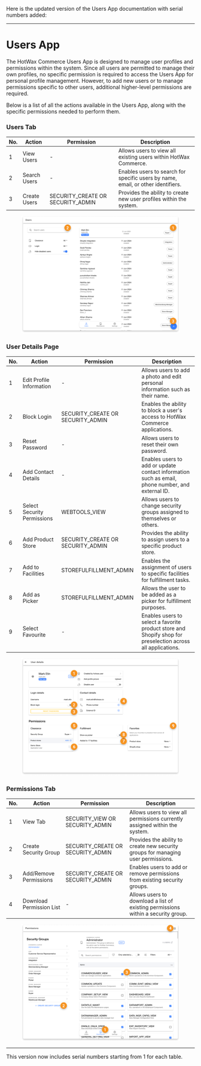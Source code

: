 Here is the updated version of the Users App documentation with serial numbers added:

---

# Users App

The HotWax Commerce Users App is designed to manage user profiles and permissions within the system. Since all users are permitted to manage their own profiles, no specific permission is required to access the Users App for personal profile management. However, to add new users or to manage permissions specific to other users, additional higher-level permissions are required.

Below is a list of all the actions available in the Users App, along with the specific permissions needed to perform them.

### Users Tab

| No. | Action       | Permission                          | Description                                                                      |
| --- | ------------ | ----------------------------------- | -------------------------------------------------------------------------------- |
| 1   | View Users   | -                                   | Allows users to view all existing users within HotWax Commerce.                  |
| 2   | Search Users | -                                   | Enables users to search for specific users by name, email, or other identifiers. |
| 3   | Create Users | SECURITY\_CREATE OR SECURITY\_ADMIN | Provides the ability to create new user profiles within the system.              |

<figure><img src="../../.gitbook/assets/view page.png" alt=""><figcaption></figcaption></figure>

### User Details Page

| No. | Action                      | Permission                          | Description                                                                                                 |
| --- | --------------------------- | ----------------------------------- | ----------------------------------------------------------------------------------------------------------- |
| 1   | Edit Profile Information    | -                                   | Allows users to add a photo and edit personal information such as their name.                               |
| 2   | Block Login                 | SECURITY\_CREATE OR SECURITY\_ADMIN | Enables the ability to block a user's access to HotWax Commerce applications.                               |
| 3   | Reset Password              | -                                   | Allows users to reset their own password.                                                                   |
| 4   | Add Contact Details         | -                                   | Enables users to add or update contact information such as email, phone number, and external ID.            |
| 5   | Select Security Permissions | WEBTOOLS\_VIEW                      | Allows users to change security groups assigned to themselves or others.                                    |
| 6   | Add Product Store           | SECURITY\_CREATE OR SECURITY\_ADMIN | Provides the ability to assign users to a specific product store.                                           |
| 7   | Add to Facilities           | STOREFULFILLMENT\_ADMIN             | Enables the assignment of users to specific facilities for fulfillment tasks.                               |
| 8   | Add as Picker               | STOREFULFILLMENT\_ADMIN             | Allows the user to be added as a picker for fulfillment purposes.                                           |
| 9   | Select Favourite            | -                                   | Enables users to select a favorite product store and Shopify shop for preselection across all applications. |

<figure><img src="../../.gitbook/assets/user details.png" alt=""><figcaption></figcaption></figure>

### Permissions Tab

| No. | Action                   | Permission                          | Description                                                                       |
| --- | ------------------------ | ----------------------------------- | --------------------------------------------------------------------------------- |
| 1   | View Tab                 | SECURITY\_VIEW OR SECURITY\_ADMIN   | Allows users to view all permissions currently assigned within the system.        |
| 2   | Create Security Group    | SECURITY\_CREATE OR SECURITY\_ADMIN | Provides the ability to create new security groups for managing user permissions. |
| 3   | Add/Remove Permissions   | SECURITY\_CREATE OR SECURITY\_ADMIN | Enables users to add or remove permissions from existing security groups.         |
| 4   | Download Permission List | -                                   | Allows users to download a list of existing permissions within a security group.  |

<figure><img src="../../.gitbook/assets/permissions.png" alt=""><figcaption></figcaption></figure>

---

This version now includes serial numbers starting from 1 for each table.
